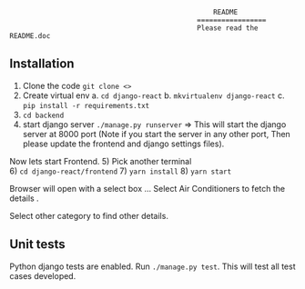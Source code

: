                                                       README 
                                                  =================
                                                  Please read the README.doc 
Installation 
----------------
1)	Clone the code `git clone <>`
2)	Create virtual env 
    a.	`cd django-react`
    b.	`mkvirtualenv django-react`
    c.	`pip install -r requirements.txt`
3)	`cd backend`
4)	start django server `./manage.py runserver` => This will start the django server at 8000 port (Note if you start the server in any other port, Then please update the frontend and django settings files).  

Now lets start Frontend.
5)	Pick another terminal  
6)	`cd django-react/frontend`
7)	`yarn install` 
8)	`yarn start `

Browser will open with a select box … 
Select Air Conditioners to fetch the details .

Select other category to find other details.


Unit tests 
----------------

Python django tests are enabled. Run `./manage.py test`. This will test all test cases developed. 

 


